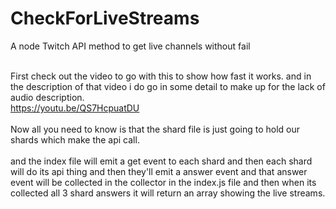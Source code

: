 # CheckForLiveStreams
A node Twitch API method to get live channels without fail<br /><br />

First check out the video to go with this to show how fast it works. and in the description of that video i do go in some detail to make up for the lack of audio description.<br /><a href="https://youtu.be/QS7HcpuatDU">https://youtu.be/QS7HcpuatDU</a>
<br /><br />
Now all you need to know is that the shard file is just going to hold our shards which make the api call.
<br /><br />
and the index file will emit a get event to each shard and then each shard will do its api thing and then they'll emit a answer event and that answer event will be collected in the collector in the index.js file and then when its collected all 3 shard answers it will return an array showing the live streams.
